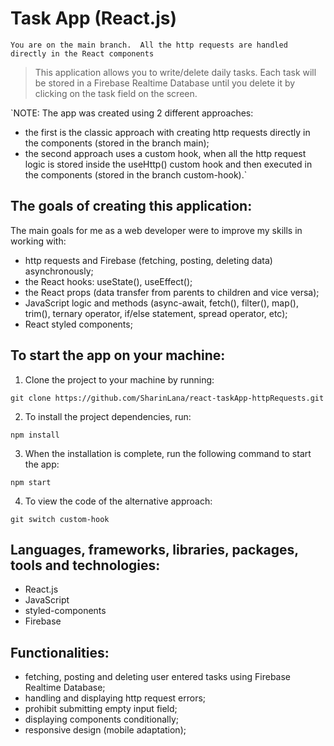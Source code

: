 # Task App (React.js)

`You are on the main branch. 
All the http requests are handled directly in the React components`

> This application allows you to write/delete daily tasks. Each task will be stored in a Firebase Realtime Database until you delete it by clicking on the task field on the screen.

`NOTE: The app was created using 2 different approaches:

- the first is the classic approach with creating http requests directly in the components (stored in the branch main);
- the second approach uses a custom hook, when all the http request logic is stored inside the useHttp() custom hook and then executed in the components (stored in the branch custom-hook).`

## The goals of creating this application:

The main goals for me as a web developer were to improve my skills in working with:

- http requests and Firebase (fetching, posting, deleting data) asynchronously;
- the React hooks: useState(), useEffect();
- the React props (data transfer from parents to children and vice versa);
- JavaScript logic and methods (async-await, fetch(), filter(), map(), trim(), ternary operator, if/else statement, spread operator, etc);
- React styled components;

## To start the app on your machine:

1. Clone the project to your machine by running:

```
git clone https://github.com/SharinLana/react-taskApp-httpRequests.git
```

2. To install the project dependencies, run:

```
npm install
```

3. When the installation is complete, run the following command to start the app:

```
npm start
```

4. To view the code of the alternative approach:

```
git switch custom-hook
```

## Languages, frameworks, libraries, packages, tools and technologies:

- React.js
- JavaScript
- styled-components
- Firebase

## Functionalities:

- fetching, posting and deleting user entered tasks using Firebase Realtime Database;
- handling and displaying http request errors;
- prohibit submitting empty input field;
- displaying components conditionally;
- responsive design (mobile adaptation);
